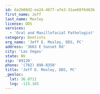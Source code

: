 ```yaml
---
id: 6a2b08d2-ee24-4677-a7e3-31ae68f6463b
first_name: Jeff
last_name: Moxley
license: DDS
services:
  - 'Oral and Maxillofacial Pathologist'
category: Dentists
org_name: 'Jeff E. Moxley, DDS, PC'
address: '3663 E Sunset Rd'
city: 'Las Vegas'
state: NV
zip: '89120'
phone: '(702) 898-8350'
title: 'Jeff E. Moxley, DDS, PC'
_geoloc:
  lat: 36.0711
  lng: -115.165
---
```

